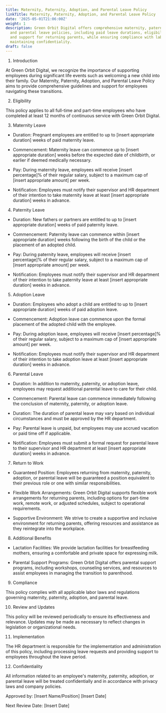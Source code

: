 ```yaml
---
title: Maternity, Paternity, Adoption, and Parental Leave Policy
linkTitle: Maternity, Paternity, Adoption, and Parental Leave Policy
date: '2025-05-01T21:06:00Z'
weight: 1
description: Green Orbit Digital offers comprehensive maternity, paternity, adoption,
  and parental leave policies, including paid leave durations, eligibility criteria,
  and support for returning parents, while ensuring compliance with labor laws and
  maintaining confidentiality.
draft: false
---
```



1. Introduction

At Green Orbit Digital, we recognize the importance of supporting employees during significant life events such as welcoming a new child into their family. Our Maternity, Paternity, Adoption, and Parental Leave Policy aims to provide comprehensive guidelines and support for employees navigating these transitions.

2. Eligibility

This policy applies to all full-time and part-time employees who have completed at least 12 months of continuous service with Green Orbit Digital.

3. Maternity Leave

- Duration: Pregnant employees are entitled to up to [insert appropriate duration] weeks of paid maternity leave.

- Commencement: Maternity leave can commence up to [insert appropriate duration] weeks before the expected date of childbirth, or earlier if deemed medically necessary.

- Pay: During maternity leave, employees will receive [insert percentage]% of their regular salary, subject to a maximum cap of [insert appropriate amount] per week.

- Notification: Employees must notify their supervisor and HR department of their intention to take maternity leave at least [insert appropriate duration] weeks in advance.

4. Paternity Leave

- Duration: New fathers or partners are entitled to up to [insert appropriate duration] weeks of paid paternity leave.

- Commencement: Paternity leave can commence within [insert appropriate duration] weeks following the birth of the child or the placement of an adopted child.

- Pay: During paternity leave, employees will receive [insert percentage]% of their regular salary, subject to a maximum cap of [insert appropriate amount] per week.

- Notification: Employees must notify their supervisor and HR department of their intention to take paternity leave at least [insert appropriate duration] weeks in advance.

5. Adoption Leave

- Duration: Employees who adopt a child are entitled to up to [insert appropriate duration] weeks of paid adoption leave.

- Commencement: Adoption leave can commence upon the formal placement of the adopted child with the employee.

- Pay: During adoption leave, employees will receive [insert percentage]% of their regular salary, subject to a maximum cap of [insert appropriate amount] per week.

- Notification: Employees must notify their supervisor and HR department of their intention to take adoption leave at least [insert appropriate duration] weeks in advance.

6. Parental Leave

- Duration: In addition to maternity, paternity, or adoption leave, employees may request additional parental leave to care for their child.

- Commencement: Parental leave can commence immediately following the conclusion of maternity, paternity, or adoption leave.

- Duration: The duration of parental leave may vary based on individual circumstances and must be approved by the HR department.

- Pay: Parental leave is unpaid, but employees may use accrued vacation or paid time off if applicable.

- Notification: Employees must submit a formal request for parental leave to their supervisor and HR department at least [insert appropriate duration] weeks in advance.

7. Return to Work

- Guaranteed Position: Employees returning from maternity, paternity, adoption, or parental leave will be guaranteed a position equivalent to their previous role or one with similar responsibilities.

- Flexible Work Arrangements: Green Orbit Digital supports flexible work arrangements for returning parents, including options for part-time work, remote work, or adjusted schedules, subject to operational requirements.

- Supportive Environment: We strive to create a supportive and inclusive environment for returning parents, offering resources and assistance as they reintegrate into the workplace.

8. Additional Benefits

- Lactation Facilities: We provide lactation facilities for breastfeeding mothers, ensuring a comfortable and private space for expressing milk.

- Parental Support Programs: Green Orbit Digital offers parental support programs, including workshops, counseling services, and resources to assist employees in managing the transition to parenthood.

9. Compliance

This policy complies with all applicable labor laws and regulations governing maternity, paternity, adoption, and parental leave.

10. Review and Updates

This policy will be reviewed periodically to ensure its effectiveness and relevance. Updates may be made as necessary to reflect changes in legislation or organizational needs.

11. Implementation

The HR department is responsible for the implementation and administration of this policy, including processing leave requests and providing support to employees throughout the leave period.

12. Confidentiality

All information related to an employee's maternity, paternity, adoption, or parental leave will be treated confidentially and in accordance with privacy laws and company policies.

Approved by:
[Insert Name/Position]
[Insert Date]

Next Review Date:
[Insert Date]